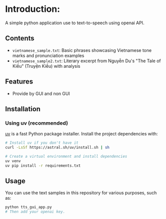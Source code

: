 # Introduction:
A simple python application use to text-to-speech using openai API.


## Contents

- `vietnamese_sample.txt`: Basic phrases showcasing Vietnamese tone marks and pronunciation examples
- `vietnamese_sample2.txt`: Literary excerpt from Nguyễn Du's "The Tale of Kiều" (Truyện Kiều) with analysis

## Features

- Provide by GUI and non GUI


## Installation

### Using uv (recommended)

[uv](https://github.com/astral-sh/uv) is a fast Python package installer. Install the project dependencies with:

```bash
# Install uv if you don't have it
curl -LsSf https://astral.sh/uv/install.sh | sh

# Create a virtual environment and install dependencies
uv venv
uv pip install -r requirements.txt

```

## Usage
You can use the text samples in this repository for various purposes, such as:
```bash
python tts_gui_app.py
# Then add your openai key.
```
